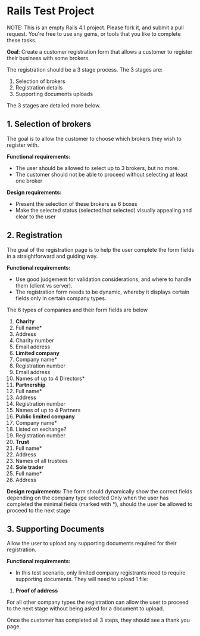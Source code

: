 # Rails Test Project

NOTE: This is an empty Rails 4.1 project. Please fork it, and submit a pull request. You're free to use any gems, or tools that you like to complete these tasks.

**Goal**: Create a customer registration form that allows a customer to register their business with some brokers.

The registration should be a 3 stage process. The 3 stages are:

1. Selection of brokers
2. Registration details
3. Supporting documents uploads

The 3 stages are detailed more below.

## 1. Selection of brokers
The goal is to allow the customer to choose which brokers they wish to register with.

**Functional requirements:**
- The user should be allowed to select up to 3 brokers, but no more.
- The customer should not be able to proceed without selecting at least one broker

**Design requirements:**
- Present the selection of these brokers as 6 boxes
- Make the selected status (selected/not selected) visually appealing and clear to the user

## 2. Registration
The goal of the registration page is to help the user complete the form fields in a straightforward and guiding way.

**Functional requirements:**
- Use good judgement for validation considerations, and where to handle them (client vs server).
- The registration form needs to be dynamic, whereby it displays certain fields only in certain company types.

The 6 types of companies and their form fields are below

1. **Charity**
  1. Full name*
  2. Address
  3. Charity number
  4. Email address
2. **Limited company**
  1. Company name*
  2. Registration number
  3. Email address
  4. Names of up to 4 Directors*
3. **Partnership**
  1. Full name*
  2. Address
  3. Registration number
  4. Names of up to 4 Partners
4. **Public limited company**
  1. Company name*
  2. Listed on exchange?
  3. Registration number
5. **Trust**
  1. Full name*
  2. Address
  3. Names of all trustees
6. **Sole trader**
  1. Full name*
  2. Address

**Design requirements:**
The form should dynamically show the correct fields depending on the company type selected
Only when the user has completed the minimal fields (marked with *), should the user be allowed to proceed to the next stage

## 3. Supporting Documents
Allow the user to upload any supporting documents required for their registration.

**Functional requirements:**
- In this test scenario, only limited company registrants need to require supporting documents. They will need to upload 1 file:


1. **Proof of address**

For all other company types the registration can allow the user to proceed to the next stage without being asked for a document to upload.

Once the customer has completed all 3 steps, they should see a thank you page.
